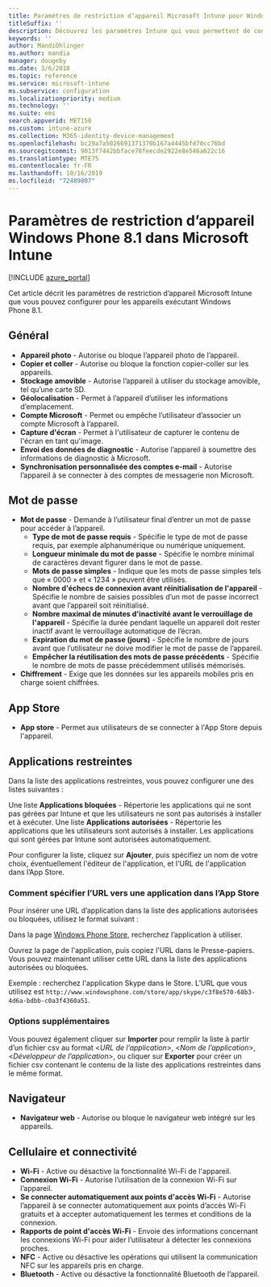 ```yaml
---
title: Paramètres de restriction d’appareil Microsoft Intune pour Windows Phone 8.1
titleSuffix: ''
description: Découvrez les paramètres Intune qui vous permettent de contrôler les paramètres et les fonctionnalités des appareils exécutant Windows Phone 8.1.
keywords: ''
author: MandiOhlinger
ms.author: mandia
manager: dougeby
ms.date: 3/6/2018
ms.topic: reference
ms.service: microsoft-intune
ms.subservice: configuration
ms.localizationpriority: medium
ms.technology: ''
ms.suite: ems
search.appverid: MET150
ms.custom: intune-azure
ms.collection: M365-identity-device-management
ms.openlocfilehash: bc29a7a5026691371370b167a4445bfd70cc76bd
ms.sourcegitcommit: 9013f7442bbface78feecde2922e8e546a622c16
ms.translationtype: MTE75
ms.contentlocale: fr-FR
ms.lasthandoff: 10/16/2019
ms.locfileid: "72489807"
---
```

# <a name="microsoft-intune-windows-phone-81-device-restriction-settings"></a>Paramètres de restriction d’appareil Windows Phone 8.1 dans Microsoft Intune

[!INCLUDE [azure_portal](../includes/azure_portal.md)]

Cet article décrit les paramètres de restriction d’appareil Microsoft Intune que vous pouvez configurer pour les appareils exécutant Windows Phone 8.1.


## <a name="general"></a>Général

- **Appareil photo** - Autorise ou bloque l’appareil photo de l’appareil.
- **Copier et coller** - Autorise ou bloque la fonction copier-coller sur les appareils.
- **Stockage amovible** - Autorise l’appareil à utiliser du stockage amovible, tel qu’une carte SD.
- **Géolocalisation** - Permet à l’appareil d’utiliser les informations d’emplacement.
- **Compte Microsoft** - Permet ou empêche l’utilisateur d’associer un compte Microsoft à l’appareil.
- **Capture d'écran** - Permet à l'utilisateur de capturer le contenu de l'écran en tant qu'image.
- **Envoi des données de diagnostic** - Autorise l’appareil à soumettre des informations de diagnostic à Microsoft.
- **Synchronisation personnalisée des comptes e-mail** - Autorise l’appareil à se connecter à des comptes de messagerie non Microsoft.

## <a name="password"></a>Mot de passe

- **Mot de passe** - Demande à l’utilisateur final d’entrer un mot de passe pour accéder à l’appareil.
  - **Type de mot de passe requis** - Spécifie le type de mot de passe requis, par exemple alphanumérique ou numérique uniquement.
  - **Longueur minimale du mot de passe** - Spécifie le nombre minimal de caractères devant figurer dans le mot de passe.
  - **Mots de passe simples** - Indique que les mots de passe simples tels que « 0000 » et « 1234 » peuvent être utilisés.
  - **Nombre d'échecs de connexion avant réinitialisation de l'appareil** - Spécifie le nombre de saisies possibles d’un mot de passe incorrect avant que l’appareil soit réinitialisé.
  - **Nombre maximal de minutes d'inactivité avant le verrouillage de l'appareil** - Spécifie la durée pendant laquelle un appareil doit rester inactif avant le verrouillage automatique de l’écran.
  - **Expiration du mot de passe (jours)** - Spécifie le nombre de jours avant que l’utilisateur ne doive modifier le mot de passe de l’appareil.
  - **Empêcher la réutilisation des mots de passe précédents** - Spécifie le nombre de mots de passe précédemment utilisés mémorisés.
- **Chiffrement** - Exige que les données sur les appareils mobiles pris en charge soient chiffrées.

## <a name="app-store"></a>App Store

- **App store** - Permet aux utilisateurs de se connecter à l'App Store depuis l'appareil.

## <a name="restricted-apps"></a>Applications restreintes

Dans la liste des applications restreintes, vous pouvez configurer une des listes suivantes :

Une liste **Applications bloquées** - Répertorie les applications qui ne sont pas gérées par Intune et que les utilisateurs ne sont pas autorisés à installer et à exécuter.
Une liste **Applications autorisées** - Répertorie les applications que les utilisateurs sont autorisés à installer. Les applications qui sont gérées par Intune sont autorisées automatiquement.

Pour configurer la liste, cliquez sur **Ajouter**, puis spécifiez un nom de votre choix, éventuellement l'éditeur de l'application, et l'URL de l'application dans l’App Store.

### <a name="how-to-specify-the-url-to-an-app-in-the-store"></a>Comment spécifier l’URL vers une application dans l’App Store

Pour insérer une URL d’application dans la liste des applications autorisées ou bloquées, utilisez le format suivant :

Dans la page [Windows Phone Store](https://www.microsoft.com/store/apps/windows-phone), recherchez l’application à utiliser.

Ouvrez la page de l'application, puis copiez l'URL dans le Presse-papiers. Vous pouvez maintenant utiliser cette URL dans la liste des applications autorisées ou bloquées.

Exemple : recherchez l'application Skype dans le Store. L’URL que vous utilisez est `http://www.windowsphone.com/store/app/skype/c3f8e570-68b3-4d6a-bdbb-c0a3f4360a51`.



### <a name="additional-options"></a>Options supplémentaires

Vous pouvez également cliquer sur **Importer** pour remplir la liste à partir d’un fichier csv au format <*URL de l’application*>, <*Nom de l’application*>, <*Développeur de l’application*>, ou cliquer sur **Exporter** pour créer un fichier csv contenant le contenu de la liste des applications restreintes dans le même format.


## <a name="browser"></a>Navigateur

- **Navigateur web** - Autorise ou bloque le navigateur web intégré sur les appareils.

## <a name="cellular-and-connectivity"></a>Cellulaire et connectivité

- **Wi-Fi** - Active ou désactive la fonctionnalité Wi-Fi de l'appareil.
- **Connexion Wi-Fi** - Autorise l’utilisation de la connexion Wi-Fi sur l’appareil.
- **Se connecter automatiquement aux points d'accès Wi-Fi** - Autorise l’appareil à se connecter automatiquement aux points d’accès Wi-Fi gratuits et à accepter automatiquement les termes et conditions de la connexion.
- **Rapports de point d'accès Wi-Fi** - Envoie des informations concernant les connexions Wi-Fi pour aider l’utilisateur à détecter les connexions proches.
- **NFC** - Active ou désactive les opérations qui utilisent la communication NFC sur les appareils pris en charge.
- **Bluetooth** - Active ou désactive la fonctionnalité Bluetooth de l’appareil.
